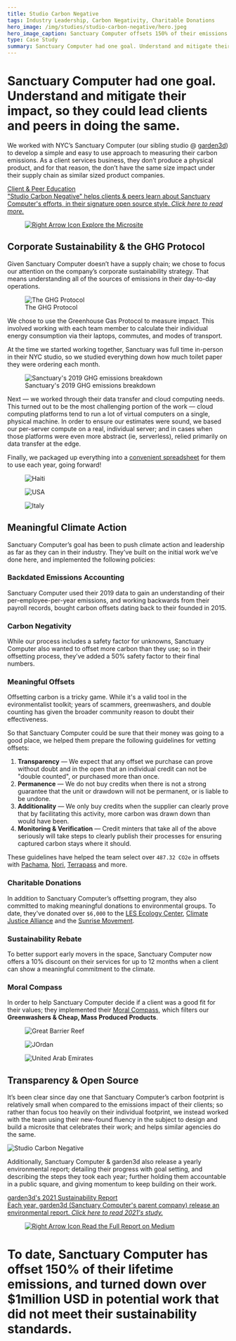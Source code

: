 ```yaml
---
title: Studio Carbon Negative
tags: Industry Leadership, Carbon Negativity, Charitable Donations
hero_image: /img/studies/studio-carbon-negative/hero.jpeg
hero_image_caption: Sanctuary Computer offsets 150% of their emissions
type: Case Study
summary: Sanctuary Computer had one goal. Understand and mitigate their environmental impact, so they could begin to lead their clients and peers in doing the same.
---
```

# Sanctuary Computer had one goal. Understand and mitigate their impact, so they could lead clients and peers in doing the same.

We worked with NYC’s Sanctuary Computer (our sibling studio @ [garden3d](https://www.garden3d.net/)) to develop a simple and easy to use approach to measuring their carbon emissions. As a client services business, they don’t produce a physical product, and for that reason, the don’t have the same size impact under their supply chain as similar sized product companies.

<a className="callout-card" href="https://negative.sanctuary.computer/" target="_blank">
  <aside>
    Client & Peer Education
  </aside>
  <main>
    "Studio Carbon Negative" helps clients & peers learn about Sanctuary Computer's efforts, in their signature open source style.
    <i>
      Click here to read more.
    </i>
  </main>
  <figure>
    <img
      alt="Right Arrow Icon"
      src="/img/squiggle-arrow-right.svg"
    />
    Explore the Microsite
  </figure>
</a>

## Corporate Sustainability & the GHG Protocol

Given Sanctuary Computer doesn’t have a supply chain; we chose to focus our attention on the company’s corporate sustainability strategy. That means understanding all of the sources of emissions in their day-to-day operations.

<div class="cols items-center">
  <figure>
    <img src="/img/studies/studio-carbon-negative/ghg.png" alt="The GHG Protocol">
    <figcaption>The GHG Protocol</figcaption>
  </figure>
  <p>
We chose to use the Greenhouse Gas Protocol to measure impact. This involved working with each team member to calculate their individual energy consumption via their laptops, commutes, and modes of transport.
  </p>
</div>

<div class="cols items-center">
  <p>
At the time we started working together, Sanctuary was full time in-person in their NYC studio, so we studied everything down how much toilet paper they were ordering each month.
  </p>
  <figure>
    <img src="/img/studies/studio-carbon-negative/2019-emissions.svg" alt="Sanctuary's 2019 GHG emissions breakdown">
    <figcaption>Sanctuary's 2019 GHG emissions breakdown</figcaption>
  </figure>
</div>

Next — we worked through their data transfer and cloud computing needs. This turned out to be the most challenging portion of the work — cloud computing platforms tend to run a lot of virtual computers on a single, physical machine. In order to ensure our estimates were sound, we based our per-server compute on a real, individual server; and in cases when those platforms were even more abstract (ie, serverless), relied primarily on data transfer at the edge.

Finally, we packaged up everything into a [convenient spreadsheet](https://docs.google.com/spreadsheets/d/1k5EPzMDA2_0OZiClt-uBUVZk32tlZADomxMQy8rXk8Q/edit#gid=1150780700) for them to use each year, going forward!

<div class="cols">
  <figure>
    <img src="/img/studies/studio-carbon-negative/haiti.png" alt="Haiti">
  </figure>
  <figure>
    <img src="/img/studies/studio-carbon-negative/usa-2.png" alt="USA">
  </figure>
  <figure>
    <img src="/img/studies/studio-carbon-negative/italy.png" alt="Italy">
  </figure>
</div>

## Meaningful Climate Action

Sanctuary Computer’s goal has been to push climate action and leadership as far as they can in their industry. They’ve built on the initial work we’ve done here, and implemented the following policies:

### Backdated Emissions Accounting

Sanctuary Computer used their 2019 data to gain an understanding of their per-employee-per-year emissions, and working backwards from their payroll records, bought carbon offsets dating back to their founded in 2015.

### Carbon Negativity

While our process includes a safety factor for unknowns, Sanctuary Computer also wanted to offset more carbon than they use; so in their offsetting process, they’ve added a 50% safety factor to their final numbers.

### Meaningful Offsets

Offsetting carbon is a tricky game. While it's a valid tool in the evironmentalist toolkit; years of scammers, greenwashers, and double counting has given the broader community reason to doubt their effectiveness.

So that Sanctuary Computer could be sure that their money was going to a good place, we helped them prepare the following guidelines for vetting offsets:

1. **Transparency** — We expect that any offset we purchase can prove without doubt and in the open that an individual credit can not be "double counted", or purchased more than once.
2. **Permanence** — We do not buy credits when there is not a strong guarantee that the unit or drawdown will not be permanent, or is liable to be undone.
3. **Additionality** — We only buy credits when the supplier can clearly prove that by facilitating this activity, more carbon was drawn down than would have been.
4. **Monitoring & Verification** — Credit minters that take all of the above seriously will take steps to clearly publish their processes for ensuring captured carbon stays where it should.

These guidelines have helped the team select over `487.32 CO2e` in offsets with [Pachama](https://pachama.com/), [Nori](https://nori.com/), [Terrapass](https://terrapass.com/) and more.

### Charitable Donations

In addition to Sanctuary Computer’s offsetting program, they also committed to making meaningful donations to environmental groups. To date, they've donated over `$6,000` to the [LES Ecology Center](https://www.lesecologycenter.org/), [Climate Justice Alliance](https://climatejusticealliance.org/) and the [Sunrise Movement](https://www.sunrisemovement.org/).

### Sustainability Rebate

To better support early movers in the space, Sanctuary Computer now offers a 10% discount on their services for up to 12 months when a client can show a meaningful commitment to the climate.

### Moral Compass

In order to help Sanctuary Computer decide if a client was a good fit for their values; they implemented their [Moral Compass](https://garden3d.substack.com/p/our-moral-compass), which filters our **Greenwashers & Cheap, Mass Produced Products**.

<div class="cols">
  <figure>
    <img src="/img/studies/studio-carbon-negative/gbr.png" alt="Great Barrier Reef">
  </figure>
  <figure>
    <img src="/img/studies/studio-carbon-negative/jordan.png" alt="JOrdan">
  </figure>
  <figure>
    <img src="/img/studies/studio-carbon-negative/uae.png" alt="United Arab Emirates">
  </figure>
</div>

## Transparency & Open Source

It’s been clear since day one that Sanctuary Computer’s carbon footprint is relatively small when compared to the emissions impact of their clients; so rather than focus too heavily on their individual footprint, we instead worked with the team using their new-found fluency in the subject to design and build a microsite that celebrates their work; and helps similar agencies do the same.

![Studio Carbon Negative](/img/studies/studio-carbon-negative/site.png)

Additionally, Sanctuary Computer & garden3d also release a yearly environmental report; detailing their progress with goal setting, and describing the steps they took each year; further holding them accountable in a public square, and giving momentum to keep building on their work.

<a className="callout-card" href="https://garden3d.substack.com/p/our-2021-sustainability-report" target="_blank">
  <aside>
    garden3d's 2021 Sustainability Report
  </aside>
  <main>
    Each year, garden3d (Sanctuary Computer's parent company) release an environmental report.
    <i>
      Click here to read 2021's study.
    </i>
  </main>
  <figure>
    <img
      alt="Right Arrow Icon"
      src="/img/squiggle-arrow-right.svg"
    />
    Read the Full Report on Medium
  </figure>
</a>

# To date, Sanctuary Computer has offset 150% of their lifetime emissions, and turned down over $1million USD in potential work that did not meet their sustainability standards.
